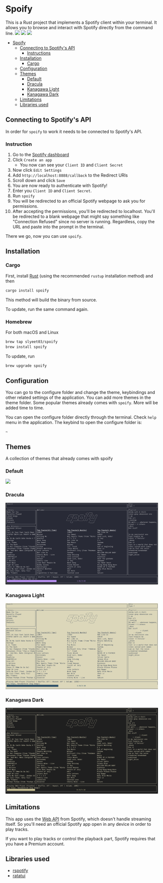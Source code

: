 # Spoify

This is a Rust project that implements a Spotify client within your terminal. It allows you to browse and interact with Spotify directly from the command line.
![](screenshots/idle_state_spoify.png)
![](screenshots/liked_song_spoify.png)
![](screenshots/search_spoify.png)

- [Spoify](#spoify)
  - [Connecting to Spotify's API](#connecting-to-spotifys-api)
    - [Instructions](#instructions)
  - [Installation](#installation)
    - [Cargo](#cargo)
  - [Configuration](#configuration)
  - [Themes](#themes)
    - [Default](#default)
    - [Dracula](#dracula)
    - [Kanagawa Light](#kanagawa-light)
    - [Kanagawa Dark](#kanagawa-dark)
  - [Limitations](#limitations)
  - [Libraries used](#libraries-used)

## Connecting to Spotify's API

In order for `spoify` to work it needs to be connected to Spotify's API.

### Instruction

1. Go to the [Spotify dashboard](https://developer.spotify.com/dashboard/applications)
2. Click `Create an app`
   - You now can see your `Client ID` and `Client Secret`
3. Now click `Edit Settings`
4. Add `http://localhost:8888/callback` to the Redirect URIs
5. Scroll down and click `Save`
6. You are now ready to authenticate with Spotify!
7. Enter you `Client ID` and `Client Secret`.
8. Run `spoify`
9. You will be redirected to an official Spotify webpage to ask you for permissions.
10. After accepting the permissions, you'll be redirected to localhost. You'll be redirected to a blank webpage that might say something like "Connection Refused" since no server is running. Regardless, copy the URL and paste into the prompt in the terminal.

There we go, now you can use `spoify`.

## Installation

### Cargo

First, install [Rust](https://www.rust-lang.org/tools/install) (using the recommended `rustup` installation method) and then

```bash
cargo install spoify
```

This method will build the binary from source.

To update, run the same command again.

### Homebrew

For both macOS and Linux

```bash
brew tap slyeet03/spoify
brew install spoify
```

To update, run

```bash
brew upgrade spoify
```

## Configuration

You can go to the configure folder and change the theme, keybindings and other related settings of the application.
You can add more themes in the theme folder. Some popular themes already comes with `spoify`. More will be added time to time.

You can open the configure folder directly through the terminal. Check `help` menu in the application.
The keybind to open the configure folder is:

```
~
```

## Themes

A collection of themes that already comes with spoify

### Default

![](screenshots/idle_state_spoify.png)

### Dracula

![](screenshots/dracula_theme_spoify.png)

### Kanagawa Light

![](screenshots/kanagawa_light_theme_spoify.png)

### Kanagawa Dark

![](screenshots/kanagawa_dark_theme_spoify.png)

## Limitations

This app uses the [Web API](https://developer.spotify.com/documentation/web-api/) from Spotify, which doesn't handle streaming itself. So you'll need an official Spotify app open in any device in order to play tracks.

If you want to play tracks or control the playback part, Spotify requires that you have a Premium account.

## Libraries used

- [rspotify](https://github.com/ramsayleung/rspotify)
- [ratatui](https://github.com/ratatui-org/ratatui)
